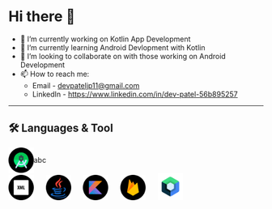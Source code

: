 # Hi there 👋

- 🔭 I’m currently working on Kotlin App Development
- 🌱 I’m currently learning Android Devlopment with Kotlin
- 👯 I’m looking to collaborate on with those working on Android Development
- 📫 How to reach me:
  - Email - devpateljp11@gmail.com
  - LinkedIn - https://www.linkedin.com/in/dev-patel-56b895257

***

## 🛠 Languages & Tool

<span style='display: flex; align-items: center;'><img src="android-studio.png" width='50px' heigth='25px'>abc&nbsp;&nbsp;&nbsp;&nbsp;&nbsp;</span>
<span><img src="xml.png" width='50px' heigth='25px'>&nbsp;&nbsp;&nbsp;&nbsp;&nbsp;</span>
<span><img src="java.png" width='50px' heigth='25px'>&nbsp;&nbsp;&nbsp;&nbsp;&nbsp;</span>
<span><img src="kotlin.png" width='50px' heigth='25px'>&nbsp;&nbsp;&nbsp;&nbsp;&nbsp;</span>
<span><img src="firebase.png" width='50px' heigth='25px'>&nbsp;&nbsp;&nbsp;&nbsp;&nbsp;</span>
<span><img src="jetpack.png" width='50px' heigth='25px'>&nbsp;&nbsp;&nbsp;&nbsp;&nbsp;</span>


